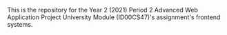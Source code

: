 This is the repository for the Year 2 (2021) Period 2 Advanced Web Application Project University Module (ID00CS47)'s assignment's frontend systems.
